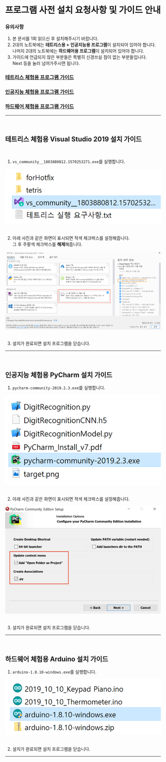 # 프로그램 사전 설치 요청사항 및 가이드 안내

### 유의사항
1. 본 문서를 1회 읽으신 후 설치해주시기 바랍니다.
2. 2대의 노트북에는 <strong>테트리스용 + 인공지능용 프로그램</strong>이 설치되어 있어야 합니다.
<br>나머지 2대의 노트북에는 <strong>하드웨어용 프로그램</strong>이 설치되어 있어야 합니다.
3. 가이드에 언급되지 않은 부분들은 특별히 신경쓰실 점이 없는 부분들입니다.
<br>Next 등을 눌러 넘어가주시면 됩니다.


### <a href="#1_vs2019">테트리스 체험용 프로그램 가이드</a><br>
### <a href="#2_pycharm">인공지능 체험용 프로그램 가이드</a><br>
### <a href="#3_arduino">하드웨어 체험용 프로그램 가이드</a><br>

---
<br>



## <a name="1_vs2019">테트리스 체험용 Visual Studio 2019 설치 가이드</a>
<br>

1. `vs_community__1803880812.1570253271.exe`를 실행합니다.

<img src="/request_src/vs2019_1.png"><br>
<br>

2. 아래 사진과 같은 화면이 표시되면 적색 체크박스를 설정해줍니다.
<br>그 후 주황색 체크박스를 <strong>해제</strong>해줍니다.

<img src="/request_src/vs2019_2.png"><br>
<br>

3. 설치가 완료되면 설치 프로그램을 닫습니다.

---
<br>



## <a name="2_pycharm">인공지능 체험용 PyCharm 설치 가이드</a><br>

1. `pycharm-community-2019.2.3.exe`를 실행합니다.

<img src="/request_src/pycharm_1.png"><br>
<br>

2. 아래 사진과 같은 화면이 표시되면 적색 체크박스를 설정해줍니다.

<img src="/request_src/pycharm_2.png"><br>
<br>

3. 설치가 완료되면 설치 프로그램을 닫습니다.

---
<br>



## <a name="3_arduino">하드웨어 체험용 Arduino 설치 가이드</a>

1.  `arduino-1.8.10-windows.exe`를 실행합니다.

<img src="/request_src/arduino_1.png"><br>
<br>

2. 설치가 완료되면 설치 프로그램을 닫습니다.

---
<br>
